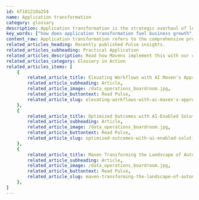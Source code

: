 ```yaml
---
id: 6f181210a254
name: Application transformation
category: glossary
description: Application transformation is the strategic overhaul of legacy applications to embrace modern infrastructure, integrating cutting-edge technologies like cloud computing and big data to ensure businesses remain competitive and agile in the rapidly evolving tech landscape.
key_words: ["how does application transformation fuel business growth", "what is application transformation in modern technology", "benefits of revamping legacy applications for businesses", "why is agile important in application transformation", "how to integrate big data with existing applications", "importance of continuous improvement in application development", "how application transformation maintains competitive edge", "role of DevOps in application transformation process", "how to ensure applications evolve with technology trends", "adapting legacy systems to modern infrastructure challenges."]
content_raw: Application transformation refers to the comprehensive process of revamping and upgrading outdated applications to meet the contemporary and evolving needs of businesses. It primarily focuses on transferring business-essential legacy applications onto modern infrastructures and making the most of advanced technologies. Essentially, it's about reinventing the old to function in the new age unimpeded, thus fueling your business growth with renewed vigour. The distinct business advantages of application transformation are manifold. It brings the functionality of mission-critical applications in line with the present-day user expectations, usually by integrating emerging technologies, such as cloud computing and big data. It also capitalizes on the principles of agile development and DevOps for streamlined operations. With application transformation, businesses can evolve their legacy applications into a state of continuous improvement. Instead of seeing their applications becoming obsolete, businesses can ensure they are consistently upgraded and optimized — keeping them ahead of the ever-changing technology curve. The implementation of application transformation plays an indispensable role in maintaining a company’s competitive edge. By ensuring that applications are constantly evolving and improving, businesses can not only keep pace with advancements but also accelerate their own improvements. Moreover, it bestows businesses with an elevated level of flexibility and adaptability, essential for swiftly responding to changes in systems or market conditions. As Maven Technologies, we are deeply committed to helping organizations embrace application transformation. We leverage our expertise and experience to help your business holistically transform applications to ensure they are timely, relevant and aptly synchronized with the modern technology landscape. As your trusted partner, we work meticulously to unlock productivity and efficiency, leveraging cutting-edge technology solutions to let your business reap the benefits of the modern world.
related_articles_heading: Recently published Pulse insights.
related_articles_subheading: Practical Application
related_articles_description: Read how Mavens implement this with our clients.
related_articles_category: Glossary in Action
related_articles_items: [
	{
		related_article_title: Elevating Workflows with AI Maven's Approach,
		related_article_subheading: Article,
		related_article_image: /data_operations_boardroom.jpg,
		related_article_buttontext: Read Pulse,
		related_article_slug: elevating-workflows-with-ai-maven's-approach
	},
	{
		related_article_title: Optimized Outcomes with AI-Enabled Solutions,
		related_article_subheading: Article,
		related_article_image: /data_operations_boardroom.jpg,
		related_article_buttontext: Read Pulse,
		related_article_slug: optimized-outcomes-with-ai-enabled-solutions
	},
	{
		related_article_title: Maven Transforming the Landscape of Autonomous Vehicles,
		related_article_subheading: Article,
		related_article_image: /data_operations_boardroom.jpg,
		related_article_buttontext: Read Pulse,
		related_article_slug: maven-transforming-the-landscape-of-autonomous-vehicles
	},
]
---
```

